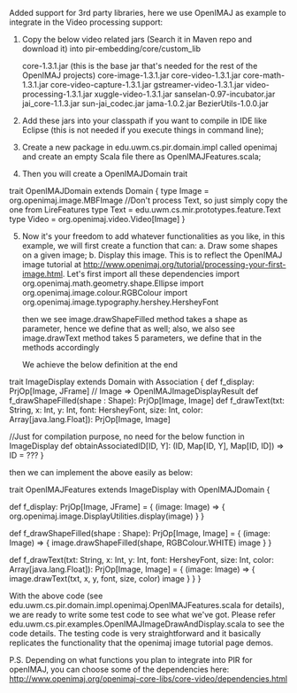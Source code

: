 Added support for 3rd party libraries, here we use OpenIMAJ as example to integrate in the Video processing support:

1. Copy the below video related jars (Search it in Maven repo and download it) into pir-embedding/core/custom_lib
	 
	 core-1.3.1.jar (this is the base jar that's needed for the rest of the OpenIMAJ projects)
	 core-image-1.3.1.jar
	 core-video-1.3.1.jar
	 core-math-1.3.1.jar
	 core-video-capture-1.3.1.jar
	 gstreamer-video-1.3.1.jar
	 video-processing-1.3.1.jar
	 xuggle-video-1.3.1.jar
	 sanselan-0.97-incubator.jar
	 jai_core-1.1.3.jar
	 sun-jai_codec.jar
	 jama-1.0.2.jar
	 BezierUtils-1.0.0.jar
	
2. Add these jars into your classpath if you want to compile in IDE like Eclipse (this is not needed if you execute things in command line);	 

3. Create a new package in edu.uwm.cs.pir.domain.impl called openimaj and create an empty Scala file there as OpenIMAJFeatures.scala;

4. Then you will create a OpenIMAJDomain trait

trait OpenIMAJDomain extends Domain {
    type Image = org.openimaj.image.MBFImage
    //Don't process Text, so just simply copy the one from LireFeatures
    type Text = edu.uwm.cs.mir.prototypes.feature.Text
    type Video = org.openimaj.video.Video[Image]
}

5. Now it's your freedom to add whatever functionalities as you like, in this example, we will first create a function that can:
   a. Draw some shapes on a given image;
   b. Display this image.
   This is to reflect the OpenIMAJ image tutorial at http://www.openimaj.org/tutorial/processing-your-first-image.html.
   Let's first import all these dependencies
   import org.openimaj.math.geometry.shape.Ellipse
   import org.openimaj.image.colour.RGBColour
   import org.openimaj.image.typography.hershey.HersheyFont
   
   then we see image.drawShapeFilled method takes a shape as parameter, hence we define that as well;
   also, we also see image.drawText method takes 5 parameters, we define that in the methods accordingly
   
   We achieve the below definition at the end
  
trait ImageDisplay extends Domain with Association {
  def f_display: PrjOp[Image, JFrame] // Image => OpenIMAJImageDisplayResult
  def f_drawShapeFilled(shape : Shape): PrjOp[Image, Image]
  def f_drawText(txt: String, x: Int, y: Int, font: HersheyFont, size: Int, color: Array[java.lang.Float]): PrjOp[Image, Image]

  //Just for compilation purpose, no need for the below function in ImageDisplay
  def obtainAssociatedID[ID, Y]: (ID, Map[ID, Y], Map[ID, ID]) => ID = ???
}
   
   then we can implement the above easily as below:
   
trait OpenIMAJFeatures extends ImageDisplay with OpenIMAJDomain {

  def f_display: PrjOp[Image, JFrame] = {
    (image: Image) =>
      {
        org.openimaj.image.DisplayUtilities.display(image)
      }
  }

  def f_drawShapeFilled(shape : Shape): PrjOp[Image, Image] = {
    (image: Image) =>
      {
        image.drawShapeFilled(shape, RGBColour.WHITE)
        image
      }
  }

  def f_drawText(txt: String, x: Int, y: Int, font: HersheyFont, size: Int, color: Array[java.lang.Float]): PrjOp[Image, Image] = {
    (image: Image) =>
      {
        image.drawText(txt, x, y, font, size, color)
        image
      }
  }
}

With the above code (see edu.uwm.cs.pir.domain.impl.openimaj.OpenIMAJFeatures.scala for details), we are ready to write some test code to see 
what we've got. Please refer edu.uwm.cs.pir.examples.OpenIMAJImageDrawAndDisplay.scala to see the code details. The testing code is very straightforward
and it basically replicates the functionality that the openimaj image tutorial page demos.

P.S. Depending on what functions you plan to integrate into PIR for openIMAJ, you can choose some of the dependencies here:
http://www.openimaj.org/openimaj-core-libs/core-video/dependencies.html
